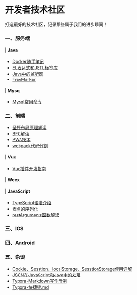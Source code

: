 # 开发者技术社区

打造最好的技术社区，记录那些属于我们的进步瞬间！

### 一、服务端

#### | Java

- [Docker随手笔记](https://github.com/full-stack-developer-paradise/full-stack-developer-paradise.github.io/blob/master/_server/2019-08-19-Docker%E5%AD%A6%E4%B9%A0%E7%AC%94%E8%AE%B0.md)
- [EL表达式和JSTL标签库](https://github.com/full-stack-developer-paradise/full-stack-developer-paradise.github.io/blob/master/_posts/2019-08-20-Java%E4%B8%ADEL%E8%A1%A8%E8%BE%BE%E5%BC%8F%E4%BB%A5%E5%8F%8AJSTL.md)
- [Java中的监听器](https://github.com/full-stack-developer-paradise/full-stack-developer-paradise.github.io/blob/master/_posts/2019-08-22-%E7%9B%91%E5%90%AC%E5%99%A8.md)
- [FreeMarker](https://github.com/full-stack-developer-paradise/full-stack-developer-paradise.github.io/blob/master/_posts/2019-09-03-Freemarker.md)

#### | Mysql

- [Mysql常用命令]()


### 二、前端

* [圣杯布局原理解读](https://github.com/full-stack-developer-paradise/full-stack-developer-paradise.github.io/blob/master/_posts/2019-08-15-%E5%9C%A3%E6%9D%AF%E5%B8%83%E5%B1%80%E5%8E%9F%E7%90%86.md)
* [BFC解读](https://github.com/full-stack-developer-paradise/full-stack-developer-paradise.github.io/blob/master/_posts/2019-08-16-%E8%A7%A3%E8%AF%BBBFC.md)
* [PWA技术](https://github.com/full-stack-developer-paradise/full-stack-developer-paradise.github.io/blob/master/_posts/2019-08-24-PWA.md)
* [webpack代码分割](https://github.com/full-stack-developer-paradise/full-stack-developer-paradise.github.io/blob/master/_posts/2019-08-26-webpack%E4%BB%A3%E7%A0%81%E5%88%86%E5%89%B2.md)

#### | Vue

* [Vue插件开发指南](https://github.com/fronted-knowledge-sharing/fronted-knowledge-sharing.github.io/blob/master/_posts/2019-07-23-Vue%E6%8F%92%E4%BB%B6%E5%BC%80%E5%8F%91.md)

#### | Weex

#### | JavaScript

* [TypeScript语法介绍](https://github.com/fronted-knowledge-sharing/fronted-knowledge-sharing.github.io/blob/master/_posts/2019-07-23-TypeScript%E8%AF%AD%E6%B3%95%E4%BB%8B%E7%BB%8D.md)
* [表单的序列化](https://github.com/fronted-knowledge-sharing/fronted-knowledge-sharing.github.io/blob/master/_posts/2019-07-29-%E8%A1%A8%E5%8D%95%E6%95%B0%E6%8D%AE%E5%BA%8F%E5%88%97%E5%8C%96.md)
* [restArguments函数解读](https://github.com/full-stack-developer-paradise/full-stack-developer-paradise.github.io/blob/master/_posts/2019-09-05-restArguments%E5%87%BD%E6%95%B0%E8%A7%A3%E8%AF%BB.md)

### 三、IOS

### 四、Android

### 五、杂谈

* [Cookie、Sesstion、localStorage、SesstionStorage使用详解](https://github.com/full-stack-developer-paradise/full-stack-developer-paradise.github.io/blob/master/_posts/2019-08-20-Cookie%E3%80%81Sesstion%E5%92%8C%E6%9C%AC%E5%9C%B0%E7%BC%93%E5%AD%98.md)
* [JSON在JavaScript和Java中的处理](https://github.com/full-stack-developer-paradise/full-stack-developer-paradise.github.io/blob/master/_posts/2019-08-20-JSON.md)
* [Typora-Markdown写作示例](https://github.com/full-stack-developer-paradise/full-stack-developer-paradise.github.io/blob/master/_server/2019-08-27-Typora-Markdown%E5%86%99%E4%BD%9C%E7%A4%BA%E4%BE%8B.md)
* [Typora-快捷键.md](https://github.com/full-stack-developer-paradise/full-stack-developer-paradise.github.io/blob/master/_server/2019-08-27-Typora-%E5%BF%AB%E6%8D%B7%E9%94%AE.md)

